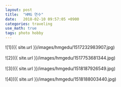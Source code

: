 ```yaml
---
layout: post
title:  "HMG 연수"
date:   2018-02-10 09:57:05 +0900
categories: traveling
use_math: true
tags: photo hobby
---
```


![1]({{ site.url }}/images/hmgedu/1517232983907.jpg)<br/><br/>
![2]({{ site.url }}/images/hmgedu/1517753681344.jpg)<br/><br/>
![3]({{ site.url }}/images/hmgedu/1518187926549.jpg)<br/><br/>
![4]({{ site.url }}/images/hmgedu/1518188003440.jpg)<br/><br/>